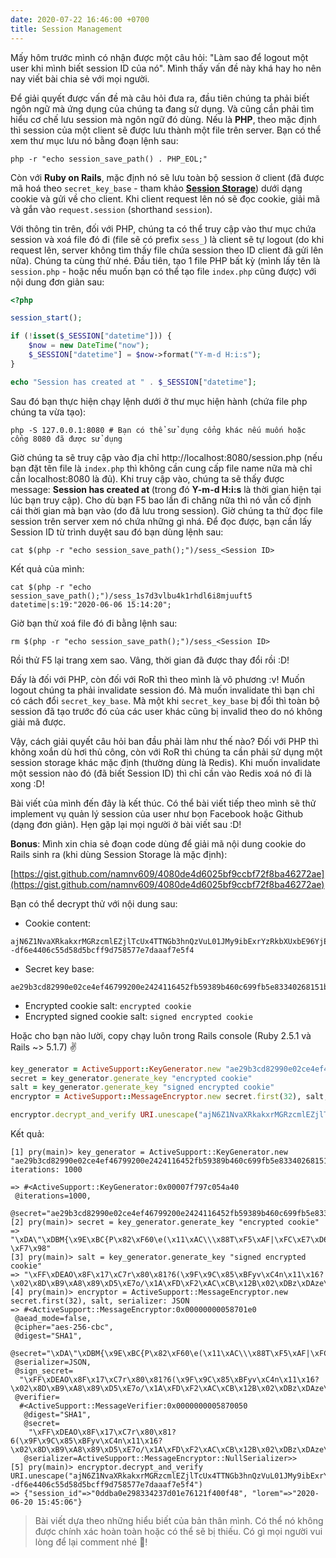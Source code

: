 ```yaml
---
date: 2020-07-22 16:46:00 +0700
title: Session Management
---
```


Mấy hôm trước mình có nhận được một câu hỏi: "Làm sao để logout một user khi mình biết session ID của nó". Mình thấy vấn đề này khá hay ho nên nay viết bài chia sẻ với mọi người.<!--more-->

Để giải quyết được vấn đề mà câu hỏi đưa ra, đầu tiên chúng ta phải biết ngôn ngữ mà ứng dụng của chúng ta đang sử dụng. Và cũng cần phải tìm hiểu cơ chế lưu session mà ngôn ngữ đó dùng. Nếu là **PHP**, theo mặc định thì session của một client sẽ được lưu thành một file trên server. Bạn có thể xem thư mục lưu nó bằng đoạn lệnh sau:

```
php -r "echo session_save_path() . PHP_EOL;"
```

Còn với **Ruby on Rails**, mặc định nó sẽ lưu toàn bộ session ở client (đã được mã hoá theo `secret_key_base` - tham khảo [**Session Storage**](https://guides.rubyonrails.org/security.html#session-storage)) dưới dạng cookie và gửi về cho client. Khi client request lên nó sẽ đọc cookie, giải mã và gắn vào `request.session` (shorthand `session`).

Với thông tin trên, đối với PHP, chúng ta có thể truy cập vào thư mục chứa session và xoá file đó đi (file sẽ có prefix `sess_`) là client sẽ tự logout (do khi request lên, server không tìm thấy file chứa session theo ID client đã gửi lên nữa). Chúng ta cùng thử nhé. Đầu tiên, tạo 1 file PHP bất kỳ (mình lấy tên là `session.php` - hoặc nếu muốn bạn có thể tạo file `index.php` cũng được) với nội dung đơn giản sau:

```php
<?php

session_start();

if (!isset($_SESSION["datetime"])) {
    $now = new DateTime("now");
    $_SESSION["datetime"] = $now->format("Y-m-d H:i:s");
}

echo "Session has created at " . $_SESSION["datetime"];
```

Sau đó bạn thực hiện chạy lệnh dưới ở thư mục hiện hành (chứa file php chúng ta vừa tạo):

```
php -S 127.0.0.1:8080 # Bạn có thể sử dụng cổng khác nếu muốn hoặc cổng 8080 đã được sử dụng
```

Giờ chúng ta sẽ truy cập vào địa chỉ http://localhost:8080/session.php (nếu bạn đặt tên file là `index.php` thì không cần cung cấp file name nữa mà chỉ cần localhost:8080 là đủ). Khi truy cập vào, chúng ta sẽ thấy được message: **Session has created at <Y-m-d H:i:s>** (trong đó **Y-m-d H:i:s** là thời gian hiện tại lúc bạn truy cập). Cho dù bạn F5 bao lần đi chăng nữa thì nó vẫn cố định cái thời gian mà bạn vào (do đã lưu trong session). Giờ chúng ta thử đọc file session trên server xem nó chứa những gì nhá. Để đọc được, bạn cần lấy Session ID từ trình duyệt sau đó bạn dùng lệnh sau:

```
cat $(php -r "echo session_save_path();")/sess_<Session ID>
```

Kết quả của mình:

```
cat $(php -r "echo session_save_path();")/sess_1s7d3vlbu4k1rhdl6i8mjuuft5
datetime|s:19:"2020-06-06 15:14:20";
```

Giờ bạn thử xoá file đó đi bằng lệnh sau:

```
rm $(php -r "echo session_save_path();")/sess_<Session ID>
```

Rồi thử F5 lại trang xem sao. Vâng, thời gian đã được thay đổi rồi :D!

Đấy là đối với PHP, còn đối với RoR thì theo mình là vô phương :v! Muốn logout chúng ta phải invalidate session đó. Mà muốn invalidate thì bạn chỉ có cách đổi `secret_key_base`. Mà một khi `secret_key_base` bị đổi thì toàn bộ session đã tạo trước đó của các user khác cũng bị invalid theo do nó không giải mã được.

Vậy, cách giải quyết câu hỏi ban đầu phải làm như thế nào? Đối với PHP thì không xoắn dù hơi thủ công, còn với RoR thì chúng ta cần phải sử dụng một session storage khác mặc định (thường dùng là Redis). Khi muốn invalidate một session nào đó (đã biết Session ID) thì chỉ cần vào Redis xoá nó đi là xong :D!

Bài viết của mình đến đây là kết thúc. Có thể bài viết tiếp theo mình sẽ thử implement vụ quản lý session của user như bọn Facebook hoặc Github (dạng đơn giản). Hẹn gặp lại mọi người ở bài viết sau :D!

**Bonus**: Mình xin chia sẻ đoạn code dùng để giải mã nội dung cookie do Rails sinh ra (khi dùng Session Storage là mặc định):

[https://gist.github.com/namnv609/4080de4d6025bf9ccbf72f8ba46272ae](https://gist.github.com/namnv609/4080de4d6025bf9ccbf72f8ba46272ae)

Bạn có thể decrypt thử với nội dung sau:

* Cookie content:

```
ajN6Z1NvaXRkakxrMGRzcmlEZjlTcUx4TTNGb3hnQzVuL01JMy9ibExrYzRkbXUxbE96YjEwN1BJSjBGdE54bG52Um5wZ1djZHRyNVVUK2xGVXU1Mm5iQzJyV3dTU2hYdnVRU3l1WFpHOEk9LS1BbjhVT3ZtdlY5M3NSK1VxTlpYWkdBPT0%3D--df6e4406c55d58d5bcff9d758577e7daaaf7e5f4
```

* Secret key base:

```
ae29b3cd82990e02ce4ef46799200e2424116452fb59389b460c699fb5e83340268151b722ba938e54af340ea6d99c9211198184d887213167a9fe2f0c3eb7ca
```

* Encrypted cookie salt: `encrypted cookie`
* Encrypted signed cookie salt: `signed encrypted cookie`

Hoặc cho bạn nào lười, copy chạy luôn trong Rails console (Ruby 2.5.1 và Rails \~> 5.1.7) :v:

```ruby
key_generator = ActiveSupport::KeyGenerator.new "ae29b3cd82990e02ce4ef46799200e2424116452fb59389b460c699fb5e83340268151b722ba938e54af340ea6d99c9211198184d887213167a9fe2f0c3eb7ca", iterations: 1000
secret = key_generator.generate_key "encrypted cookie"
salt = key_generator.generate_key "signed encrypted cookie"
encryptor = ActiveSupport::MessageEncryptor.new secret.first(32), salt, serializer: JSON

encryptor.decrypt_and_verify URI.unescape("ajN6Z1NvaXRkakxrMGRzcmlEZjlTcUx4TTNGb3hnQzVuL01JMy9ibExrYzRkbXUxbE96YjEwN1BJSjBGdE54bG52Um5wZ1djZHRyNVVUK2xGVXU1Mm5iQzJyV3dTU2hYdnVRU3l1WFpHOEk9LS1BbjhVT3ZtdlY5M3NSK1VxTlpYWkdBPT0%3D--df6e4406c55d58d5bcff9d758577e7daaaf7e5f4")
```

Kết quả:

```
[1] pry(main)> key_generator = ActiveSupport::KeyGenerator.new "ae29b3cd82990e02ce4ef46799200e2424116452fb59389b460c699fb5e83340268151b722ba938e54af340ea6d99c9211198184d887213167a9fe2f0c3eb7ca", iterations: 1000

=> #<ActiveSupport::KeyGenerator:0x00007f797c054a40
 @iterations=1000,
 @secret="ae29b3cd82990e02ce4ef46799200e2424116452fb59389b460c699fb5e83340268151b722ba938e54af340ea6d99c9211198184d887213167a9fe2f0c3eb7ca">
[2] pry(main)> secret = key_generator.generate_key "encrypted cookie"
=> "\xDA\"\xDBM{\x9E\xBC{P\x82\xF60\e(\x11\xAC\\\x88T\xF5\xAF|\xFC\xE7\xD6\xFF\x8D\xD8\x84\x93vq\xFDMM\x88\x15\x059u\\\xF04\xFE\xD5\x01m\x83$1$\f\x94~\x98\xA9\x8D\xDB\v\xC6+ \xF7\x98"
[3] pry(main)> salt = key_generator.generate_key "signed encrypted cookie"
=> "\xFF\xDEAO\x8F\x17\xC7r\x80\x81?6(\x9F\x9C\x85\xBFyv\xC4n\x11\x16?\x02\x8D\xB9\xA8\x89\xD5\xE7o/\x1A\xFD\xF2\xAC\xCB\x12B\x02\xDBz\xDAze\x7F\xA0f\xBDpq\xD8\xCBM$6\x16\xDBP\xAE\x82\xA5\x1F"
[4] pry(main)> encryptor = ActiveSupport::MessageEncryptor.new secret.first(32), salt, serializer: JSON
=> #<ActiveSupport::MessageEncryptor:0x00000000058701e0
 @aead_mode=false,
 @cipher="aes-256-cbc",
 @digest="SHA1",
 @secret="\xDA\"\xDBM{\x9E\xBC{P\x82\xF60\e(\x11\xAC\\\x88T\xF5\xAF|\xFC\xE7\xD6\xFF\x8D\xD8\x84\x93vq",
 @serializer=JSON,
 @sign_secret=
  "\xFF\xDEAO\x8F\x17\xC7r\x80\x81?6(\x9F\x9C\x85\xBFyv\xC4n\x11\x16?\x02\x8D\xB9\xA8\x89\xD5\xE7o/\x1A\xFD\xF2\xAC\xCB\x12B\x02\xDBz\xDAze\x7F\xA0f\xBDpq\xD8\xCBM$6\x16\xDBP\xAE\x82\xA5\x1F",
 @verifier=
  #<ActiveSupport::MessageVerifier:0x0000000005870050
   @digest="SHA1",
   @secret=
    "\xFF\xDEAO\x8F\x17\xC7r\x80\x81?6(\x9F\x9C\x85\xBFyv\xC4n\x11\x16?\x02\x8D\xB9\xA8\x89\xD5\xE7o/\x1A\xFD\xF2\xAC\xCB\x12B\x02\xDBz\xDAze\x7F\xA0f\xBDpq\xD8\xCBM$6\x16\xDBP\xAE\x82\xA5\x1F",
   @serializer=ActiveSupport::MessageEncryptor::NullSerializer>>
[5] pry(main)> encryptor.decrypt_and_verify URI.unescape("ajN6Z1NvaXRkakxrMGRzcmlEZjlTcUx4TTNGb3hnQzVuL01JMy9ibExrYzRkbXUxbE96YjEwN1BJSjBGdE54bG52Um5wZ1djZHRyNVVUK2xGVXU1Mm5iQzJyV3dTU2hYdnVRU3l1WFpHOEk9LS1BbjhVT3ZtdlY5M3NSK1VxTlpYWkdBPT0%3D--df6e4406c55d58d5bcff9d758577e7daaaf7e5f4")
=> {"session_id"=>"0ddba0e298334237d01e76121f400f48", "lorem"=>"2020-06-20 15:45:06"}
```

> Bài viết dựa theo những hiểu biết của bản thân mình. Có thể nó không được chính xác hoàn toàn hoặc có thể sẽ bị thiếu. Có gì mọi người vui lòng để lại comment nhé :wave:!
